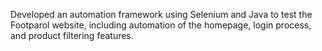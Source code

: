 Developed an automation framework using Selenium and Java to test the Footparol website, including automation of the homepage, login process, and product filtering features.
